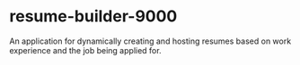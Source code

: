 # resume-builder-9000
An application for dynamically creating and hosting resumes based on work experience and the job being applied for.

